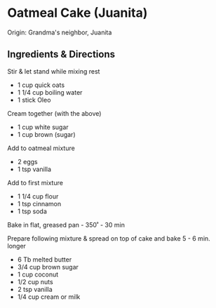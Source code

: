 # Oatmeal Cake (Juanita)

Origin: Grandma's neighbor, Juanita

## Ingredients & Directions

Stir & let stand while mixing rest

- 1 cup quick oats
- 1 1/4 cup boiling water
- 1 stick Oleo

Cream together (with the above)

- 1 cup white sugar
- 1 cup brown (sugar)

Add to oatmeal mixture

- 2 eggs
- 1 tsp vanilla

Add to first mixture

- 1 1/4 cup flour
- 1 tsp cinnamon
- 1 tsp soda

Bake in flat, greased pan - 350˚ - 30 min

Prepare following mixture & spread on top of cake and bake 5 - 6 min. longer

- 6 Tb melted butter
- 3/4 cup brown sugar
- 1 cup coconut
- 1/2 cup nuts
- 2 tsp vanilla
- 1/4 cup cream or milk